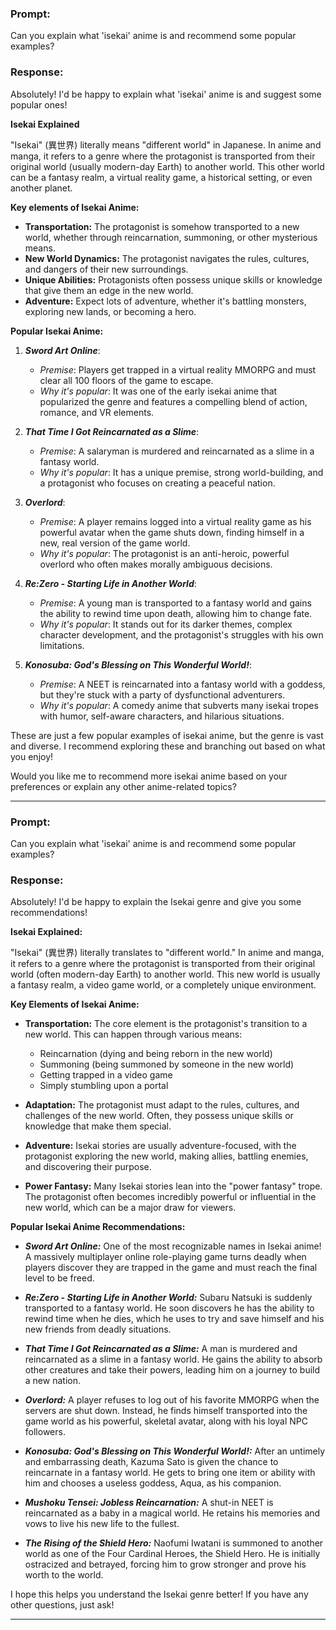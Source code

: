 ### Prompt:
Can you explain what 'isekai' anime is and recommend some popular examples?

### Response:
Absolutely! I'd be happy to explain what 'isekai' anime is and suggest some popular ones!

**Isekai Explained**

"Isekai" (異世界) literally means "different world" in Japanese. In anime and manga, it refers to a genre where the protagonist is transported from their original world (usually modern-day Earth) to another world. This other world can be a fantasy realm, a virtual reality game, a historical setting, or even another planet.

**Key elements of Isekai Anime:**

*   **Transportation:** The protagonist is somehow transported to a new world, whether through reincarnation, summoning, or other mysterious means.
*   **New World Dynamics:** The protagonist navigates the rules, cultures, and dangers of their new surroundings.
*   **Unique Abilities:** Protagonists often possess unique skills or knowledge that give them an edge in the new world.
*   **Adventure:** Expect lots of adventure, whether it's battling monsters, exploring new lands, or becoming a hero.

**Popular Isekai Anime:**

1.  ***Sword Art Online***:
    *   *Premise*: Players get trapped in a virtual reality MMORPG and must clear all 100 floors of the game to escape.
    *   *Why it's popular*: It was one of the early isekai anime that popularized the genre and features a compelling blend of action, romance, and VR elements.

2.  ***That Time I Got Reincarnated as a Slime***:
    *   *Premise*: A salaryman is murdered and reincarnated as a slime in a fantasy world.
    *   *Why it's popular*: It has a unique premise, strong world-building, and a protagonist who focuses on creating a peaceful nation.

3.  ***Overlord***:
    *   *Premise*: A player remains logged into a virtual reality game as his powerful avatar when the game shuts down, finding himself in a new, real version of the game world.
    *   *Why it's popular*: The protagonist is an anti-heroic, powerful overlord who often makes morally ambiguous decisions.

4.  ***Re:Zero - Starting Life in Another World***:
    *   *Premise*: A young man is transported to a fantasy world and gains the ability to rewind time upon death, allowing him to change fate.
    *   *Why it's popular*: It stands out for its darker themes, complex character development, and the protagonist's struggles with his own limitations.

5.  ***Konosuba: God's Blessing on This Wonderful World!***:
    *   *Premise*: A NEET is reincarnated into a fantasy world with a goddess, but they're stuck with a party of dysfunctional adventurers.
    *   *Why it's popular*: A comedy anime that subverts many isekai tropes with humor, self-aware characters, and hilarious situations.

These are just a few popular examples of isekai anime, but the genre is vast and diverse. I recommend exploring these and branching out based on what you enjoy!

Would you like me to recommend more isekai anime based on your preferences or explain any other anime-related topics?


---

### Prompt:
Can you explain what 'isekai' anime is and recommend some popular examples?

### Response:
Absolutely! I'd be happy to explain the Isekai genre and give you some recommendations!

**Isekai Explained:**

"Isekai" (異世界) literally translates to "different world." In anime and manga, it refers to a genre where the protagonist is transported from their original world (often modern-day Earth) to another world. This new world is usually a fantasy realm, a video game world, or a completely unique environment.

**Key Elements of Isekai Anime:**

*   **Transportation:** The core element is the protagonist's transition to a new world. This can happen through various means:
    *   Reincarnation (dying and being reborn in the new world)
    *   Summoning (being summoned by someone in the new world)
    *   Getting trapped in a video game
    *   Simply stumbling upon a portal

*   **Adaptation:** The protagonist must adapt to the rules, cultures, and challenges of the new world. Often, they possess unique skills or knowledge that make them special.

*   **Adventure:** Isekai stories are usually adventure-focused, with the protagonist exploring the new world, making allies, battling enemies, and discovering their purpose.

*   **Power Fantasy:** Many Isekai stories lean into the "power fantasy" trope. The protagonist often becomes incredibly powerful or influential in the new world, which can be a major draw for viewers.

**Popular Isekai Anime Recommendations:**

*   ***Sword Art Online:*** One of the most recognizable names in Isekai anime! A massively multiplayer online role-playing game turns deadly when players discover they are trapped in the game and must reach the final level to be freed.

*   ***Re:Zero - Starting Life in Another World:*** Subaru Natsuki is suddenly transported to a fantasy world. He soon discovers he has the ability to rewind time when he dies, which he uses to try and save himself and his new friends from deadly situations.

*   ***That Time I Got Reincarnated as a Slime:*** A man is murdered and reincarnated as a slime in a fantasy world. He gains the ability to absorb other creatures and take their powers, leading him on a journey to build a new nation.

*   ***Overlord:*** A player refuses to log out of his favorite MMORPG when the servers are shut down. Instead, he finds himself transported into the game world as his powerful, skeletal avatar, along with his loyal NPC followers.

*   ***Konosuba: God's Blessing on This Wonderful World!:*** After an untimely and embarrassing death, Kazuma Sato is given the chance to reincarnate in a fantasy world. He gets to bring one item or ability with him and chooses a useless goddess, Aqua, as his companion.

*   ***Mushoku Tensei: Jobless Reincarnation:*** A shut-in NEET is reincarnated as a baby in a magical world. He retains his memories and vows to live his new life to the fullest.

*   ***The Rising of the Shield Hero:*** Naofumi Iwatani is summoned to another world as one of the Four Cardinal Heroes, the Shield Hero. He is initially ostracized and betrayed, forcing him to grow stronger and prove his worth to the world.

I hope this helps you understand the Isekai genre better! If you have any other questions, just ask!


---

